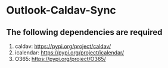 # Outlook-Caldav-Sync

## The following dependencies are required
1. caldav: https://pypi.org/project/caldav/
2. icalendar: https://pypi.org/project/icalendar/
3. O365: https://pypi.org/project/O365/
